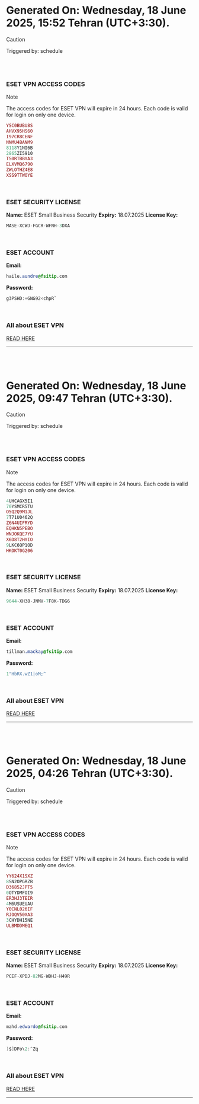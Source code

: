 # Generated On: Wednesday, 18 June 2025, 15:52 Tehran (UTC+3:30).

> [!CAUTION]
> Triggered by: schedule

<br><br>

### ESET VPN ACCESS CODES

> [!NOTE]
> The access codes for ESET VPN will expire in 24 hours.
> Each code is valid for login on only one device.

```ruby
YSC0BUBU8S
AHVX95HS60
I97CR8CENF
NNMU4BANM9
8118Y1NI6B
2865ZI5910
TS0RTBBYA3
ELXVMQ6790
ZWLOTHZ4E8
XSS9TTWOYE
```

<br>

### ESET SECURITY LICENSE

**Name:** ESET Small Business Security
**Expiry:** 18.07.2025
**License Key:**

```POV-Ray SDL
MASE-XCWJ-FGCR-WFNH-3DXA
```

<br>

### ESET ACCOUNT

**Email:**

```CSS
haile.aundre@fsitip.com
```

**Password:**

```POV-Ray SDL
g3PSHD:+GNG92<chpR`
```

<br>

### All about ESET VPN

[READ HERE](https://t.me/F_NiREvil/2113)

---

<br><br>

# Generated On: Wednesday, 18 June 2025, 09:47 Tehran (UTC+3:30).

> [!CAUTION]
> Triggered by: schedule

<br><br>

### ESET VPN ACCESS CODES

> [!NOTE]
> The access codes for ESET VPN will expire in 24 hours.
> Each code is valid for login on only one device.

```ruby
4UHCAGX5I1
70YSMCR5TU
O5Q2Q9M1JL
7T71U0462Q
Z6N4UIFRYD
EQHKN5PEBO
WNJOKQE7YU
X6D8T2HYIO
9LKC6QP1OD
HKOKT0G206
```

<br>

### ESET SECURITY LICENSE

**Name:** ESET Small Business Security
**Expiry:** 18.07.2025
**License Key:**

```POV-Ray SDL
9644-XH38-JNMV-7F8K-TDG6
```

<br>

### ESET ACCOUNT

**Email:**

```CSS
tillman.mackay@fsitip.com
```

**Password:**

```POV-Ray SDL
1"HbRX.wZ1|oM;^
```

<br>

### All about ESET VPN

[READ HERE](https://t.me/F_NiREvil/2113)

---

<br><br>

# Generated On: Wednesday, 18 June 2025, 04:26 Tehran (UTC+3:30).

> [!CAUTION]
> Triggered by: schedule

<br><br>

### ESET VPN ACCESS CODES

> [!NOTE]
> The access codes for ESET VPN will expire in 24 hours.
> Each code is valid for login on only one device.

```ruby
YY624X1SXZ
8SN2OPGRZB
D36852JPT5
0OTYDMFOI9
ER3HJ3TEIR
4M6USUEUAU
Y0CNL026IF
RJOQV50XA3
3CHYDH15NE
ULBMDDMEQ1
```

<br>

### ESET SECURITY LICENSE

**Name:** ESET Small Business Security
**Expiry:** 18.07.2025
**License Key:**

```POV-Ray SDL
PCEF-XPDJ-82MG-WDHJ-H49R
```

<br>

### ESET ACCOUNT

**Email:**

```CSS
mahd.edwardo@fsitip.com
```

**Password:**

```POV-Ray SDL
)$]DFo\2:^Zq
```

<br>

### All about ESET VPN

[READ HERE](https://t.me/F_NiREvil/2113)

---

<br><br>

